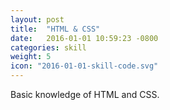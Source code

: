 ```yaml
---
layout: post
title:  "HTML & CSS"
date:   2016-01-01 10:59:23 -0800
categories: skill
weight: 5
icon: "2016-01-01-skill-code.svg"
---
```


Basic knowledge of HTML and CSS.
